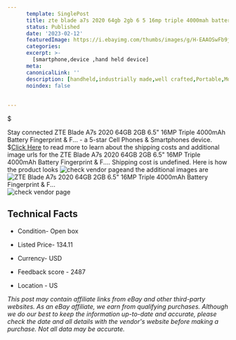 ```yaml
---
      template: SinglePost
      title: zte blade a7s 2020 64gb 2gb 6 5 16mp triple 4000mah battery fingerprint f 
      status: Published
      date: '2023-02-12'
      featuredImage: https://i.ebayimg.com/thumbs/images/g/H-EAAOSwFb9j15kw/s-l225.jpg
      categories: 
      excerpt: >-
        [smartphone,device ,hand held device]
      meta:
      canonicalLink: ''
      description: [handheld,industrially made,well crafted,Portable,Mobile,Compact,Convenient,Lightweight,Maneuverable,Man-portable,Miniature,Carriable,Hand-held,Light,Holdable,Transportable,Mobile device,Pocket-sized,On-the-go,Wireless,Cordless,Compact size,Convenient size, smartphone,device ,hand held device]
      noindex: false
      
        
---
```

$

Stay connected ZTE Blade A7s 2020 64GB 2GB 6.5" 16MP Triple  4000mAh Battery Fingerprint & F... - a 5-star Cell Phones & Smartphones device.
$[Click Here](https://www.ebay.com/itm/225386257656?hash=item347a115cf8%3Ag%3AH-EAAOSwFb9j15kw&mkevt=1&mkcid=1&mkrid=711-53200-19255-0&campid=%253CePNCampaignId%253E&customid=%253CreferenceId%253E&toolid=10049) to read more to learn about the shipping costs and additional image urls for the ZTE Blade A7s 2020 64GB 2GB 6.5" 16MP Triple  4000mAh Battery Fingerprint & F.... Shipping cost is undefined. Here is how the product looks ![check vendor page](https://i.ebayimg.com/thumbs/images/g/H-EAAOSwFb9j15kw/s-l225.jpg)and the additional images are![ZTE Blade A7s 2020 64GB 2GB 6.5" 16MP Triple  4000mAh Battery Fingerprint & F...](https://i.ebayimg.com/images/g/H-EAAOSwFb9j15kw/s-l500.jpg)![check vendor page](https://origin-galleryplus.ebayimg.com/ws/web/225386257656_2_0_1/225x225.jpg,https://origin-galleryplus.ebayimg.com/ws/web/225386257656_3_0_1/225x225.jpg,https://origin-galleryplus.ebayimg.com/ws/web/225386257656_4_0_1/225x225.jpg)



 ## Technical Facts 



     
      

 - Condition- Open box 


      

 - Listed Price- 134.11 


      

 - Currency- USD 


      

 - Feedback score - 2487 


      

 - Location - US 


      
      

 *_This post may contain affiliate links from eBay and other third-party websites. As an eBay affiliate, we earn from qualifying purchases. Although we do our best to keep the information up-to-date and accurate, please check the date and all details with the vendor's website before making a purchase. Not all data may be accurate._*






